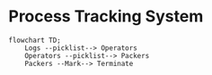 # Process Tracking System

```mermaid
flowchart TD;
    Logs --picklist--> Operators
    Operators --picklist--> Packers
    Packers --Mark--> Terminate
```
